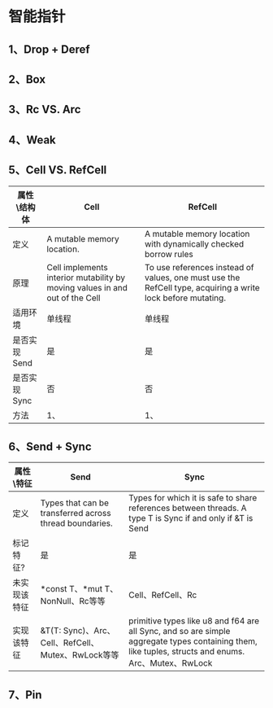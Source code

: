 # 智能指针
## 1、Drop + Deref

## 2、Box

## 3、Rc VS. Arc

## 4、Weak

## 5、Cell VS. RefCell
| 属性\结构体   | Cell                                                                              | RefCell                                                                                                        |
|----------|-----------------------------------------------------------------------------------|----------------------------------------------------------------------------------------------------------------|
| 定义       | A mutable memory location.                                                        | A mutable memory location with dynamically checked borrow rules                                                |
| 原理       | Cell<T> implements interior mutability by moving values in and out of the Cell<T> | To use references instead of values, one must use the RefCell<T> type, acquiring a write lock before mutating. |
| 适用环境     | 单线程                                                                               | 单线程                                                                                                            |
| 是否实现Send | 是                                                                                 | 是                                                                                                              |
| 是否实现Sync | 否                                                                                 | 否                                                                                                              |
| 方法       | 1、                                                                                | 1、                                                                                                             |


## 6、Send + Sync
| 属性\特征  | Send                                                    | Sync                                                                                                                                                  |
|--------|---------------------------------------------------------|-------------------------------------------------------------------------------------------------------------------------------------------------------|
| 定义     | Types that can be transferred across thread boundaries. | Types for which it is safe to share references between threads. A type T is Sync if and only if &T is Send                                            |
| 标记特征?  | 是                                                       | 是                                                                                                                                                     |
| 未实现该特征 | *const T、*mut T、NonNull、Rc等等                            | Cell、RefCell、Rc                                                                                                                                       |
| 实现该特征  | &T(T: Sync)、Arc、Cell、RefCell、Mutex、RwLock等等             | primitive types like u8 and f64 are all Sync, and so are simple aggregate types containing them, like tuples, structs and enums.<br/>Arc、Mutex、RwLock |


## 7、Pin



